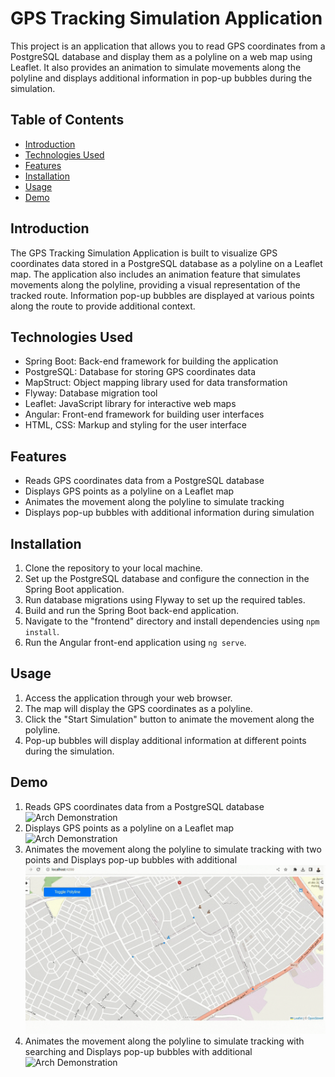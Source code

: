 # GPS Tracking Simulation Application

This project is an application that allows you to read GPS coordinates from a PostgreSQL database and display them as a polyline on a web map using Leaflet. It also provides an animation to simulate movements along the polyline and displays additional information in pop-up bubbles during the simulation.

## Table of Contents

- [Introduction](#introduction)
- [Technologies Used](#technologies-used)
- [Features](#features)
- [Installation](#installation)
- [Usage](#usage)
- [Demo](#demo)

## Introduction

The GPS Tracking Simulation Application is built to visualize GPS coordinates data stored in a PostgreSQL database as a polyline on a Leaflet map. The application also includes an animation feature that simulates movements along the polyline, providing a visual representation of the tracked route. Information pop-up bubbles are displayed at various points along the route to provide additional context.

## Technologies Used

- Spring Boot: Back-end framework for building the application	
- PostgreSQL: Database for storing GPS coordinates data
- MapStruct: Object mapping library used for data transformation
- Flyway: Database migration tool
- Leaflet: JavaScript library for interactive web maps
- Angular: Front-end framework for building user interfaces
- HTML, CSS: Markup and styling for the user interface

## Features

- Reads GPS coordinates data from a PostgreSQL database
- Displays GPS points as a polyline on a Leaflet map
- Animates the movement along the polyline to simulate tracking
- Displays pop-up bubbles with additional information during simulation

## Installation

1. Clone the repository to your local machine.
2. Set up the PostgreSQL database and configure the connection in the Spring Boot application.
3. Run database migrations using Flyway to set up the required tables.
4. Build and run the Spring Boot back-end application.
5. Navigate to the "frontend" directory and install dependencies using `npm install`.
6. Run the Angular front-end application using `ng serve`.

## Usage

1. Access the application through your web browser.
2. The map will display the GPS coordinates as a polyline.
3. Click the "Start Simulation" button to animate the movement along the polyline.
4. Pop-up bubbles will display additional information at different points during the simulation.

## Demo

1. Reads GPS coordinates data from a PostgreSQL database
![Arch Demonstration](/assets/Reads_GPS_coordinates.gif)
2. Displays GPS points as a polyline on a Leaflet map
![Arch Demonstration](/assets/Displays_GPS_points_as_a_polyline.gif)
3. Animates the movement along the polyline to simulate tracking with two points and Displays pop-up bubbles with additional
![Arch Demonstration](/assets/Animates_the_movement_pointing.gif)
3. Animates the movement along the polyline to simulate tracking with searching and Displays pop-up bubbles with additional
![Arch Demonstration](/assets/Animates_the_movement_by_searching.gif)

